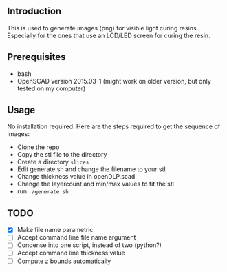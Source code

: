 ## Introduction

This is used to generate images (png) for visible light curing resins. Especially for the ones that use an LCD/LED screen for curing the resin.

## Prerequisites

* bash
* OpenSCAD version 2015.03-1 (might work on older version, but only tested on my computer)

## Usage

No installation required. Here are the steps required to get the sequence of images:

* Clone the repo
* Copy the stl file to the directory
* Create a directory `slices`
* Edit generate.sh and change the filename to your stl
* Change thickness value in openDLP.scad
* Change the layercount and min/max values to fit the stl
* run `./generate.sh`

## TODO
* [x] Make file name parametric
* [ ] Accept command line file name argument
* [ ] Condense into one script, instead of two (python?)
* [ ] Accept command line thickness value
* [ ] Compute z bounds automatically
